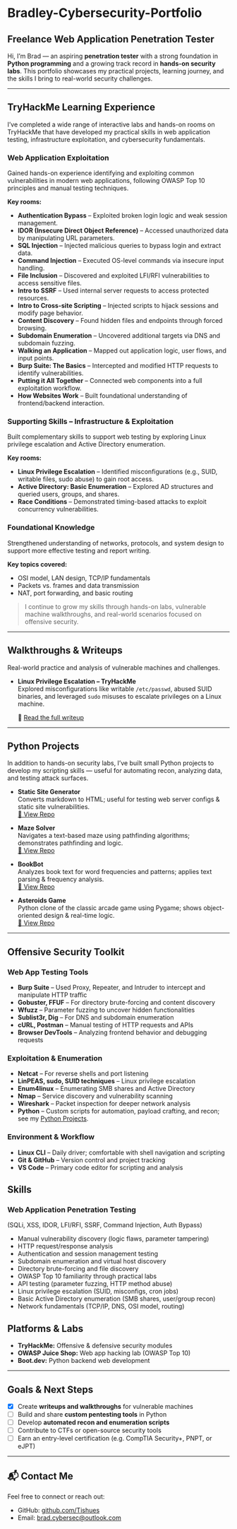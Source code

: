 # Bradley-Cybersecurity-Portfolio
## Freelance Web Application Penetration Tester

Hi, I’m Brad — an aspiring **penetration tester** with a strong foundation in **Python programming** and a growing track record in **hands-on security labs**. This portfolio showcases my practical projects, learning journey, and the skills I bring to real-world security challenges.

---

## TryHackMe Learning Experience
I’ve completed a wide range of interactive labs and hands-on rooms on TryHackMe that have developed my practical skills in web application testing, infrastructure exploitation, and cybersecurity fundamentals.

### Web Application Exploitation
Gained hands-on experience identifying and exploiting common vulnerabilities in modern web applications, following OWASP Top 10 principles and manual testing techniques.

**Key rooms:**
- **Authentication Bypass** – Exploited broken login logic and weak session management.
- **IDOR (Insecure Direct Object Reference)** – Accessed unauthorized data by manipulating URL parameters.
- **SQL Injection** – Injected malicious queries to bypass login and extract data.
- **Command Injection** – Executed OS-level commands via insecure input handling.
- **File Inclusion** – Discovered and exploited LFI/RFI vulnerabilities to access sensitive files.
- **Intro to SSRF** – Used internal server requests to access protected resources.
- **Intro to Cross-site Scripting** – Injected scripts to hijack sessions and modify page behavior.
- **Content Discovery** – Found hidden files and endpoints through forced browsing.
- **Subdomain Enumeration** – Uncovered additional targets via DNS and subdomain fuzzing.
- **Walking an Application** – Mapped out application logic, user flows, and input points.
- **Burp Suite: The Basics** – Intercepted and modified HTTP requests to identify vulnerabilities.
- **Putting it All Together** – Connected web components into a full exploitation workflow.
- **How Websites Work** – Built foundational understanding of frontend/backend interaction.

### Supporting Skills – Infrastructure & Exploitation
Built complementary skills to support web testing by exploring Linux privilege escalation and Active Directory enumeration.

**Key rooms:**
- **Linux Privilege Escalation** – Identified misconfigurations (e.g., SUID, writable files, sudo abuse) to gain root access.
- **Active Directory: Basic Enumeration** – Explored AD structures and queried users, groups, and shares.
- **Race Conditions** – Demonstrated timing-based attacks to exploit concurrency vulnerabilities.

### Foundational Knowledge
Strengthened understanding of networks, protocols, and system design to support more effective testing and report writing.

**Key topics covered:**
- OSI model, LAN design, TCP/IP fundamentals
- Packets vs. frames and data transmission
- NAT, port forwarding, and basic routing

> I continue to grow my skills through hands-on labs, vulnerable machine walkthroughs, and real-world scenarios focused on offensive security.

---

## Walkthroughs & Writeups
Real-world practice and analysis of vulnerable machines and challenges.

- **Linux Privilege Escalation – TryHackMe**  
  Explored misconfigurations like writable `/etc/passwd`, abused SUID binaries, and leveraged `sudo` misuses to escalate privileges on a Linux machine. 
  
  🔗 [Read the full writeup](writeups/linux-privilege-escalation/README.md)

---

## Python Projects
In addition to hands-on security labs, I’ve built small Python projects to develop my scripting skills — useful for automating recon, analyzing data, and testing attack surfaces.
- **Static Site Generator**  
  Converts markdown to HTML; useful for testing web server configs & static site vulnerabilities.  
  [🔗 View Repo](https://github.com/Tishues/static_site_generator)

- **Maze Solver**  
  Navigates a text-based maze using pathfinding algorithms; demonstrates pathfinding and logic.  
  [🔗 View Repo](https://github.com/Tishues/Maze-Solver)
  
- **BookBot**  
  Analyzes book text for word frequencies and patterns; applies text parsing & frequency analysis.  
  [🔗 View Repo](https://github.com/Tishues/bookbot)

- **Asteroids Game**  
  Python clone of the classic arcade game using Pygame; shows object-oriented design & real-time logic.  
  [🔗 View Repo](https://github.com/Tishues/Asteroids)

---

## Offensive Security Toolkit
### Web App Testing Tools
- **Burp Suite** – Used Proxy, Repeater, and Intruder to intercept and manipulate HTTP traffic
- **Gobuster, FFUF** – For directory brute-forcing and content discovery
- **Wfuzz** – Parameter fuzzing to uncover hidden functionalities
- **Sublist3r, Dig** – For DNS and subdomain enumeration
- **cURL, Postman** – Manual testing of HTTP requests and APIs
- **Browser DevTools** – Analyzing frontend behavior and debugging requests
### Exploitation & Enumeration
- **Netcat** – For reverse shells and port listening
- **LinPEAS, sudo, SUID techniques** – Linux privilege escalation
- **Enum4linux** – Enumerating SMB shares and Active Directory
- **Nmap** – Service discovery and vulnerability scanning
- **Wireshark** – Packet inspection for deeper network analysis
- **Python** – Custom scripts for automation, payload crafting, and recon; see my [Python Projects](#python-projects).
### Environment & Workflow
- **Linux CLI** – Daily driver; comfortable with shell navigation and scripting
- **Git & GitHub** – Version control and project tracking
- **VS Code** – Primary code editor for scripting and analysis

## Skills
### Web Application Penetration Testing
(SQLi, XSS, IDOR, LFI/RFI, SSRF, Command Injection, Auth Bypass)
- Manual vulnerability discovery (logic flaws, parameter tampering)
- HTTP request/response analysis
- Authentication and session management testing
- Subdomain enumeration and virtual host discovery
- Directory brute-forcing and file discovery
- OWASP Top 10 familiarity through practical labs
- API testing (parameter fuzzing, HTTP method abuse)
- Linux privilege escalation (SUID, misconfigs, cron jobs)
- Basic Active Directory enumeration (SMB shares, user/group recon)
- Network fundamentals (TCP/IP, DNS, OSI model, routing)

## Platforms & Labs
- **TryHackMe:** Offensive & defensive security modules  
- **OWASP Juice Shop:** Web app hacking lab (OWASP Top 10)  
- **Boot.dev:** Python backend web development

---

## Goals & Next Steps

- [X] Create **writeups and walkthroughs** for vulnerable machines  
- [ ] Build and share **custom pentesting tools** in Python  
- [ ] Develop **automated recon and enumeration scripts**  
- [ ] Contribute to CTFs or open-source security tools  
- [ ] Earn an entry-level certification (e.g. CompTIA Security+, PNPT, or eJPT)  

---

## 📬 Contact Me
Feel free to connect or reach out:
- GitHub: [github.com/Tishues](https://github.com/Tishues)  
- Email: [brad.cybersec@outlook.com](mailto:brad.cybersec@outlook.com)